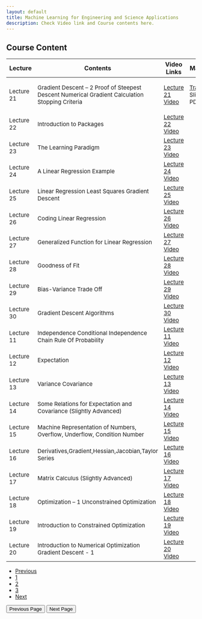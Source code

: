 ```yaml
---
layout: default
title: Machine Learning for Engineering and Science Applications
description: Check Video link and Course contents here.
---
```


## Course Content
<link href="https://cdn.jsdelivr.net/npm/bootstrap@5.3.0-alpha1/dist/css/bootstrap.min.css" rel="stylesheet" integrity="sha384-GLhlTQ8iRABdZLl6O3oVMWSktQOp6b7In1Zl3/Jr59b6EGGoI1aFkw7cmDA6j6gD" crossorigin="anonymous">

<script src="https://cdn.jsdelivr.net/npm/bootstrap@5.3.0-alpha1/dist/js/bootstrap.bundle.min.js" integrity="sha384-w76AqPfDkMBDXo30jS1Sgez6pr3x5MlQ1ZAGC+nuZB+EYdgRZgiwxhTBTkF7CXvN" crossorigin="anonymous"></script>

<table>
<thead>
<tr>
<th>Lecture</th>
<th>Contents</th>
  <th>Video Links</th>
  <th>Materials</th>
</tr>
</thead>
<tbody>
<tr>
<td style="font-size: 15px;">Lecture 21</td>
<td style="font-size: 15px;">Gradient Descent – 2 Proof of Steepest Descent Numerical Gradient Calculation Stopping Criteria</td>
  <td style="font-size: 15px;"><a href="https://youtu.be/S-I_ZITulbM">Lecture 21 Video</a></td>
<td style="font-size: 15px;"><p><a href="https://drive.google.com/drive/folders/1v7Qtk46F1g8k8lVuoPf7KqDjYJq1MhSp">Transcript</a><br>
  Slides<br>
  PDFs</p></td>
</tr>
  <tr>
  <td style="font-size: 15px;">Lecture 22</td>
<td style="font-size: 15px;">Introduction to Packages</td>
  <td style="font-size: 15px;"><a href="https://youtu.be/QqMKFCuyJTc">Lecture 22 Video</a></td>
<td></td>
</tr>
  <tr>
<td style="font-size: 15px;">Lecture 23</td>
<td style="font-size: 15px;">The Learning Paradigm</td>
  <td style="font-size: 15px;"><a href="https://youtu.be/WiqiCk9hOqo">Lecture 23 Video</a></td>
<td></td>
</tr>
   <tr>
<td style="font-size: 15px;" >Lecture 24</td>
<td style="font-size: 15px;">A Linear Regression Example</td>
  <td style="font-size: 15px;"><a href="https://youtu.be/lnZGbWzkbpo">Lecture 24 Video</a></td>
<td></td>
</tr>
   <tr>
<td style="font-size: 15px;">Lecture 25</td>
<td style="font-size: 15px;">Linear Regression Least Squares Gradient Descent</td>
  <td style="font-size: 15px;"><a href="https://youtu.be/wjhT2YFNmlw">Lecture 25 Video</a></td>
<td></td>
</tr>
   <tr>
<td style="font-size: 15px;">Lecture 26</td>
<td style="font-size: 15px;">Coding Linear Regression</td>
  <td style="font-size: 15px;"><a href="https://youtu.be/yjTqX5WFbRo">Lecture 26 Video</a></td>
<td></td>
</tr>
   <tr>
<td style="font-size: 15px;">Lecture 27</td>
<td style="font-size: 15px;">Generalized Function for Linear Regression</td>
  <td style="font-size: 15px;"><a href="https://youtu.be/CbDMkitCjHg">Lecture 27 Video</a></td>
<td></td>
</tr>
   <tr>
<td style="font-size: 15px;">Lecture 28</td>
<td style="font-size: 15px;">Goodness of Fit</td>
  <td style="font-size: 15px;"><a href="https://youtu.be/hdKrUoeUQjE">Lecture 28 Video</a></td>
<td></td>
</tr>
  <tr>
<td style="font-size: 15px;">Lecture 29</td>
<td style="font-size: 15px;">Bias-Variance Trade Off</td>
  <td style="font-size: 15px;"><a href="https://youtu.be/PiWZ9tCgxUE">Lecture 29 Video</a></td>
<td></td>
</tr>
  <tr>
<td style="font-size: 15px;">Lecture 30</td>
<td style="font-size: 15px;">Gradient Descent Algorithms</td>
  <td style="font-size: 15px;"><a href="https://youtu.be/8AT3AV-QcxM">Lecture 30 Video</a></td>
<td></td>
</tr>
   <tr>
<td style="font-size: 15px;">Lecture 11</td>
<td style="font-size: 15px;">Independence Conditional Independence Chain Rule Of Probability</td>
  <td style="font-size: 15px;"><a href="https://youtu.be/XtniA_N63z4">Lecture 11 Video</a></td>
<td></td>
</tr>
   <tr>
<td style="font-size: 15px;">Lecture 12</td>
<td style="font-size: 15px;">Expectation</td>
  <td style="font-size: 15px;"><a href="https://youtu.be/V4HH_Sc9EZk">Lecture 12 Video</a></td>
<td></td>
</tr>
   <tr>
<td style="font-size: 15px;">Lecture 13</td>
<td style="font-size: 15px;">Variance Covariance</td>
  <td style="font-size: 15px;"><a href="https://youtu.be/xiB6f1GdFUc">Lecture 13 Video</a></td>
<td></td>
</tr>
   <tr>
<td style="font-size: 15px;">Lecture 14</td>
<td style="font-size: 15px;">Some Relations for Expectation and Covariance (Slightly Advanced)</td>
  <td style="font-size: 15px;"><a href="https://youtu.be/BtJjkET4IoA">Lecture 14 Video</a></td>
<td></td>
</tr>
   <tr>
<td style="font-size: 15px;">Lecture 15</td>
<td style="font-size: 15px;">Machine Representation of Numbers, Overflow, Underflow, Condition Number</td>
  <td style="font-size: 15px;"><a href="https://youtu.be/xzah5O_93ZU">Lecture 15 Video</a></td>
<td></td>
</tr>
   <tr>
<td style="font-size: 15px;">Lecture 16</td>
<td style="font-size: 15px;">Derivatives,Gradient,Hessian,Jacobian,Taylor Series</td>
  <td style="font-size: 15px;"><a href="https://youtu.be/fqq_UR4zhfI">Lecture 16 Video</a></td>
<td></td>
</tr>
   <tr>
<td style="font-size: 15px;">Lecture 17</td>
<td style="font-size: 15px;">Matrix Calculus (Slightly Advanced)</td>
  <td style="font-size: 15px;"><a href="https://youtu.be/IgAr5kzza78">Lecture 17 Video</a></td>
<td></td>
</tr>
   <tr>
<td style="font-size: 15px;">Lecture 18</td>
<td style="font-size: 15px;">Optimization – 1 Unconstrained Optimization</td>
  <td style="font-size: 15px;"><a href="https://youtu.be/bDUDrfbZCCA">Lecture 18 Video</a></td>
<td></td>
</tr>
   <tr>
<td style="font-size: 15px;">Lecture 19</td>
<td style="font-size: 15px;">Introduction to Constrained Optimization</td>
  <td style="font-size: 15px;"><a href="https://youtu.be/Dn1vmANCvvs">Lecture 19 Video</a></td>
<td></td>
</tr>
   <tr>
<td style="font-size: 15px;">Lecture 20</td>
<td style="font-size: 15px;">Introduction to Numerical Optimization Gradient Descent - 1</td>
  <td style="font-size: 15px;"><a href="https://youtu.be/D4zMKh3krPc">Lecture 20 Video</a></td>
<td></td>
</tr>
</tbody>
</table>
<nav aria-label="Page navigation example">
  <ul class="pagination">
    <li class="page-item"><a class="page-link" href="#">Previous</a></li>
    <li class="page-item"><a class="page-link" href="#">1</a></li>
    <li class="page-item"><a class="page-link" href="#">2</a></li>
    <li class="page-item"><a class="page-link" href="#">3</a></li>
    <li class="page-item"><a class="page-link" href="#">Next</a></li>
  </ul>
</nav>

<button type="button" onclick="window.location.href='https://github.com/Sindhujayeswanthkumar/machine_learning/';">Previous Page</button>
<button type="button" onclick="window.location.href='https://github.com/Sindhujayeswanthkumar/machine_learning/';">Next Page</button>
